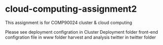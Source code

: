 # cloud-computing-assignment2
This assignment is for COMP90024 cluster & cloud computing

Please see deployment configration in Cluster Deployment folder
           front-end configration file in www folder
           harvest and analysis twitter in twitter folder
